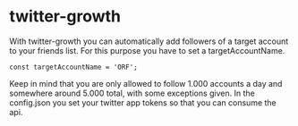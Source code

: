 # twitter-growth

With twitter-growth you can automatically add followers of a target account to your friends list. For this purpose you have to set a targetAccountName.

`const targetAccountName = 'ORF';`

Keep in mind that you are only allowed to follow 1.000 accounts a day and somewhere around 5.000 total, with some exceptions given.
In the config.json you set your twitter app tokens so that you can consume the api.
